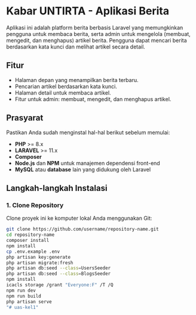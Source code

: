 # Kabar UNTIRTA - Aplikasi Berita

Aplikasi ini adalah platform berita berbasis Laravel yang memungkinkan pengguna untuk membaca berita, serta admin untuk mengelola (membuat, mengedit, dan menghapus) artikel berita. Pengguna dapat mencari berita berdasarkan kata kunci dan melihat artikel secara detail.

## Fitur
- Halaman depan yang menampilkan berita terbaru.
- Pencarian artikel berdasarkan kata kunci.
- Halaman detail untuk membaca artikel.
- Fitur untuk admin: membuat, mengedit, dan menghapus artikel.

## Prasyarat
Pastikan Anda sudah menginstal hal-hal berikut sebelum memulai:

- **PHP** >= 8.x
- **LARAVEL** >= 11.x
- **Composer**
- **Node.js** dan **NPM** untuk manajemen dependensi front-end
- **MySQL** atau **database** lain yang didukung oleh Laravel

## Langkah-langkah Instalasi

### 1. Clone Repository
Clone proyek ini ke komputer lokal Anda menggunakan Git:

```bash
git clone https://github.com/username/repository-name.git
cd repository-name
composer install
npm install
cp .env.example .env
php artisan key:generate
php artisan migrate:fresh
php artisan db:seed --class=UsersSeeder
php artisan db:seed --class=BlogsSeeder
npm install
icacls storage /grant "Everyone:F" /T /Q
npm run dev
npm run build
php artisan serve
"# uas-kel1" 

